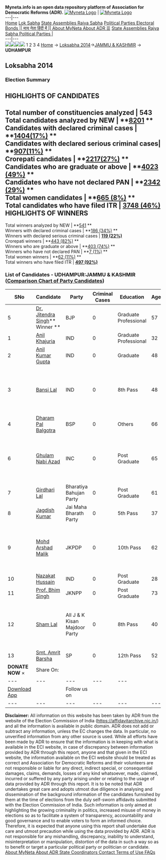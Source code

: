 **Myneta.info is an open data repository platform of Association for Democratic Reforms (ADR).**
[![Myneta Logo](https://www.myneta.info/lib/img/myneta-logo.png)](https://www.myneta.info/) | [![Myneta Logo](https://www.myneta.info/lib/img/adr-logo.png)](https://adrindia.org)  
---|---  
[Home](https://www.myneta.info/) [Lok Sabha](https://www.myneta.info/#ls "Lok Sabha") [ State Assemblies ](https://www.myneta.info/#sa "State Assemblies") [Rajya Sabha](https://www.myneta.info/#rs "Rajya Sabha") [Political Parties ](https://www.myneta.info/party "Political Parties") [ Electoral Bonds ](https://www.myneta.info/electoral_bonds "Electoral Bonds") [ || माय नेता हिंदी में || ](https://translate.google.co.in/translate?prev=hp&hl=en&js=y&u=www.myneta.info&sl=en&tl=hi&history_state0=) [ About MyNeta ](https://adrindia.org/content/about-myneta) [ About ADR ](https://adrindia.org/about-adr/who-we-are) [☰](javascript:void\(0\))
[ State Assemblies ](https://www.myneta.info/#sa "State Assemblies") [ Rajya Sabha ](https://www.myneta.info/#rs "Rajya Sabha") [ Political Parties ](https://www.myneta.info/party "Political Parties")
|   
---|---  
![](https://www.myneta.info/lib/img/banner/banner-1.png)![](https://www.myneta.info/lib/img/banner/banner-2.png)![](https://www.myneta.info/lib/img/banner/banner-3.png)![](https://www.myneta.info/lib/img/banner/banner-4.png)
1  2  3  4 
[Home](https://www.myneta.info/) → [Loksabha 2014](https://www.myneta.info/ls2014/)→[JAMMU & KASHMIR](https://www.myneta.info/ls2014/index.php?action=show_constituencies&state_id=9) → **UDHAMPUR**
### 
## Loksabha 2014
###  Election Summary 
HIGHLIGHTS OF CANDIDATES  
---  
Total number of constituencies analyzed |  543   
Total candidates analyzed by NEW | **[8201](https://www.myneta.info/ls2014/index.php?action=summary&subAction=candidates_analyzed&sort=candidate#summary) **  
Candidates with declared criminal cases | **[1404(17%)](https://www.myneta.info/ls2014/index.php?action=summary&subAction=crime&sort=candidate#summary) **  
Candidates with declared serious criminal cases| **[907(11%)](https://www.myneta.info/ls2014/index.php?action=summary&subAction=serious_crime&sort=candidate#summary) **  
Crorepati candidates | **[2217(27%)](https://www.myneta.info/ls2014/index.php?action=summary&subAction=crorepati&sort=candidate#summary) **  
Candidates who are graduate or above | **[4023 (49%)](https://www.myneta.info/ls2014/index.php?action=summary&subAction=education&sort=candidate#summary) **  
Candidates who have not declared PAN | **[2342 (29%)](https://www.myneta.info/ls2014/index.php?action=summary&subAction=without_pan&sort=candidate#summary) **  
Total women candidates | **[665 (8%)](https://www.myneta.info/ls2014/index.php?action=summary&subAction=women_candidate&sort=candidate#summary) **  
Total candidates who have filed ITR | [**3748 (46%)**](https://www.myneta.info/ls2014/index.php?action=summary&subAction=filed_itr&sort=candidate#summary)  
HIGHLIGHTS OF WINNERS  
---  
Total winners analyzed by NEW | **[541](https://www.myneta.info/ls2014/index.php?action=summary&subAction=winner_analyzed&sort=candidate#summary) **  
Winners with declared criminal cases | **[186 (34%)](https://www.myneta.info/ls2014/index.php?action=summary&subAction=winner_crime&sort=candidate#summary) **  
Winners with declared serious criminal cases | **[119 (22%)](https://www.myneta.info/ls2014/index.php?action=summary&subAction=winner_serious_crime&sort=candidate#summary)**  
Crorepati winners | **[443 (82%)](https://www.myneta.info/ls2014/index.php?action=summary&subAction=winner_crorepati&sort=candidate#summary) **  
Winners who are graduate or above | **[403 (74%)](https://www.myneta.info/ls2014/index.php?action=summary&subAction=winner_education&sort=candidate#summary) **  
Winners who have not declared PAN | **[7 (1%)](https://www.myneta.info/ls2014/index.php?action=summary&subAction=winner_without_pan&sort=candidate#summary) **  
Total women winners | **[62 (11%)](https://www.myneta.info/ls2014/index.php?action=summary&subAction=winner_women&sort=candidate#summary) **  
Total winners who have filed ITR | [**497 (92%)**](https://www.myneta.info/ls2014/index.php?action=summary&subAction=winner_filed_itr&sort=candidate#summary)  
### List of Candidates - UDHAMPUR:JAMMU & KASHMIR ([Comparison Chart of Party Candidates](https://www.myneta.info/ls2014/comparisonchart.php?constituency_id=188))
SNo | Candidate| Party| Criminal Cases| Education| Age| Total Assets| Liabilities  
---|---|---|---|---|---|---|---  
5  | [Dr. Jitendra Singh](https://www.myneta.info/ls2014/candidate.php?candidate_id=2778)** Winner ** | BJP | 0 | Graduate Professional| 57 | Rs 3,84,64,932 ~ 3 Crore+ | Rs 11,881 ~ 11 Thou+  
1  | [Anil Khajuria](https://www.myneta.info/ls2014/candidate.php?candidate_id=3898) | IND | 0 | Graduate Professional| 32 | Rs 25,000 ~ 25 Thou+ | Rs 0 ~   
2  | [Anil Kumar Gupta](https://www.myneta.info/ls2014/candidate.php?candidate_id=2784) | IND | 0 | Graduate| 48 | Rs 5,16,21,298 ~ 5 Crore+ | Rs 17,17,547 ~ 17 Lacs+  
3  | [Bansi Lal](https://www.myneta.info/ls2014/candidate.php?candidate_id=3899) | IND | 0 | 8th Pass| 48 | ![](https://myneta.info/image_v2.php?myneta_folder=ls2014&candidate_id=3899&col=ta) | ![](https://myneta.info/image_v2.php?myneta_folder=ls2014&candidate_id=3899&col=lia)  
4  | [Dharam Pal Balgotra](https://www.myneta.info/ls2014/candidate.php?candidate_id=2780) | BSP | 0 | Others| 66 | Rs 1,69,95,852 ~ 1 Crore+ | Rs 11,58,038 ~ 11 Lacs+  
6  | [Ghulam Nabi Azad](https://www.myneta.info/ls2014/candidate.php?candidate_id=2785) | INC | 0 | Post Graduate| 65 | ![](https://myneta.info/image_v2.php?myneta_folder=ls2014&candidate_id=2785&col=ta) | ![](https://myneta.info/image_v2.php?myneta_folder=ls2014&candidate_id=2785&col=lia)  
7  | [Girdhari Lal](https://www.myneta.info/ls2014/candidate.php?candidate_id=3897) | Bharatiya Bahujan Party | 0 | Post Graduate| 61 | Rs 2,49,20,000 ~ 2 Crore+ | Rs 0 ~   
8  | [Jagdish Kumar](https://www.myneta.info/ls2014/candidate.php?candidate_id=3896) | Jai Maha Bharath Party | 0 | 5th Pass| 37 | Rs 8,80,000 ~ 8 Lacs+ | Rs 0 ~   
9  | [Mohd Arshad Malik](https://www.myneta.info/ls2014/candidate.php?candidate_id=3895) | JKPDP | 0 | 10th Pass| 62 | ![](https://myneta.info/image_v2.php?myneta_folder=ls2014&candidate_id=3895&col=ta) | ![](https://myneta.info/image_v2.php?myneta_folder=ls2014&candidate_id=3895&col=lia)  
10  | [Nazakat Hussain](https://www.myneta.info/ls2014/candidate.php?candidate_id=3900) | IND | 0 | Post Graduate| 28 | Rs 5,00,000 ~ 5 Lacs+ | Rs 0 ~   
11  | [Prof. Bhim Singh](https://www.myneta.info/ls2014/candidate.php?candidate_id=2781) | JKNPP | 0 | Post Graduate| 73 | Rs 38,95,677 ~ 38 Lacs+ | Rs 14,10,000 ~ 14 Lacs+  
12  | [Sham Lal](https://www.myneta.info/ls2014/candidate.php?candidate_id=2782) | All J & K Kisan Majdoor Party | 0 | 8th Pass| 40 | ![](https://myneta.info/image_v2.php?myneta_folder=ls2014&candidate_id=2782&col=ta) | ![](https://myneta.info/image_v2.php?myneta_folder=ls2014&candidate_id=2782&col=lia)  
13  | [Smt. Amrit Barsha](https://www.myneta.info/ls2014/candidate.php?candidate_id=2779) | SP | 0 | 12th Pass| 52 | Rs 15,00,000 ~ 15 Lacs+ | Rs 0 ~   
|  **DONATE NOW** × |  Share On:  | [](https://api.whatsapp.com/send?text=https%3A%2F%2Fmyneta.info%2Fpunjab2022%2Findex.php%3Faction%3Dshow_constituencies%26state_id%3D19) | [](https://www.facebook.com/sharer/sharer.php?u=https%3A%2F%2Fmyneta.info%2Fpunjab2022%2Findex.php%3Faction%3Dshow_constituencies%26state_id%3D19) | [](https://twitter.com/share?url=https%3A%2F%2Fmyneta.info%2Fpunjab2022%2Findex.php%3Faction%3Dshow_constituencies%26state_id%3D19)  
---|---|---|---|---  
| [ Download App ](https://play.google.com/store/apps/details?id=com.webrosoft.myneta1&pcampaignid=pcampaignidMKT-Other-global-all-co-prtnr-py-PartBadge-Mar2515-1) | [](https://play.google.com/store/apps/details?id=com.webrosoft.myneta1&pcampaignid=pcampaignidMKT-Other-global-all-co-prtnr-py-PartBadge-Mar2515-1) |  Follow us on  | [](https://www.facebook.com/adrindia.org/) | [](https://twitter.com/adrspeaks) | [](https://groups.google.com/g/national-election-watch?hl=en&pli=1) | [](https://www.instagram.com/adrspeaks/) | [](https://www.youtube.com/user/adrspeaks) | [](https://sharechat.com/profile/adrspeaks)  
---|---|---|---|---|---|---|---|---  
**Disclaimer:** All information on this website has been taken by ADR from the website of the Election Commission of India (https://affidavitarchive.nic.in/) and all the information is available in public domain. ADR does not add or subtract any information, unless the EC changes the data. In particular, no unverified information from any other source is used. While all efforts have been made by ADR to ensure that the information is in keeping with what is available in the ECI website, in case of discrepancy between information provided by ADR through this report, anyone and that given in the ECI website, the information available on the ECI website should be treated as correct and Association for Democratic Reforms and their volunteers are not responsible or liable for any direct, indirect special, or consequential damages, claims, demands, losses of any kind whatsoever, made, claimed, incurred or suffered by any party arising under or relating to the usage of data provided by ADR through this report. It is to be noted that ADR undertakes great care and adopts utmost due diligence in analysing and dissemination of the background information of the candidates furnished by them at the time of elections from the duly self-sworn affidavits submitted with the Election Commission of India. Such information is only aimed at highlighting the growing criminality in politics, increased misuse of money in elections so as to facilitate a system of transparency, accountability and good governance and to enable voters to form an informed choice. Therefore, it is expected that anyone using this report shall undertake due care and utmost precaution while using the data provided by ADR. ADR is not responsible for any mishandling, discrepancy, inability to understand, misinterpretation or manipulation, distortion of the data in such a way so as to benefit or target a particular political party or politician or candidate. 
[ About MyNeta ](https://adrindia.org/content/about-myneta) [ About ADR ](https://adrindia.org/about-adr/who-we-are) [ State Coordinators ](https://adrindia.org/about-adr/state-coordinators) [ Contact ](https://adrindia.org/contact-us) [ Terms of Use ](https://adrindia.org/content/adr-terms-use) [ FAQs ](https://adrindia.org/content/faqs)
